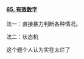 #### [65. 有效数字](https://leetcode-cn.com/problems/valid-number/)

法一：直接暴力判断各种情况。

法二：状态机

这个题个人认为实在太烂了